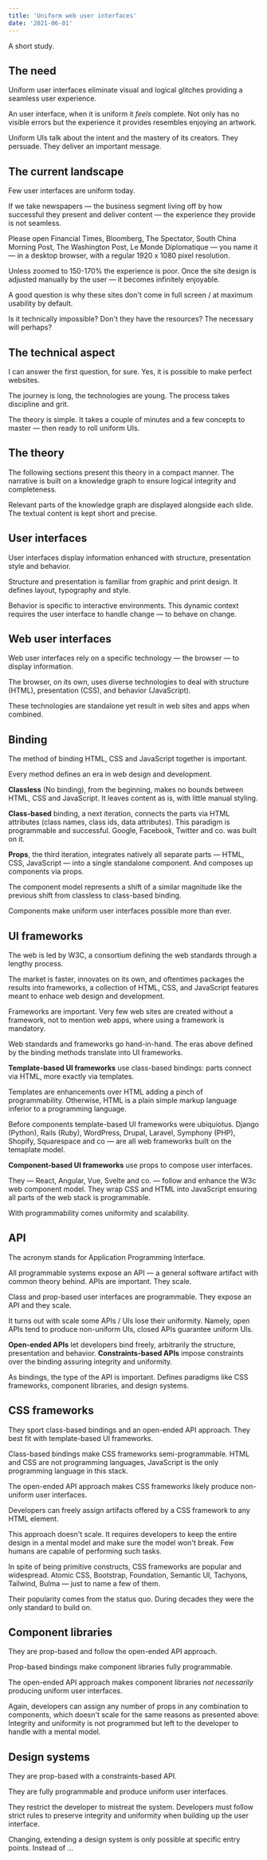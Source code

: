```yaml
---
title: 'Uniform web user interfaces'
date: '2021-06-01'
---
```


A short study.

<!--more-->

## The need

Uniform user interfaces eliminate visual and logical glitches providing a seamless user experience.

An user interface, when it is uniform it _feels_ complete. Not only has no visible errors but the experience it provides resembles enjoying an artwork.

Uniform UIs talk about the intent and the mastery of its creators. They persuade. They deliver an important message.

## The current landscape

Few user interfaces are uniform today.

If we take newspapers &mdash; the business segment living off by how successful they present and deliver content &mdash; the experience they provide is not seamless.

Please open Financial Times, Bloomberg, The Spectator, South China Morning Post, The Washington Post, Le Monde Diplomatique &mdash; you name it &mdash; in a desktop browser, with a regular 1920 x 1080 pixel resolution.

Unless zoomed to 150-170% the experience is poor. Once the site design is adjusted manually by the user &mdash; it becomes infinitely enjoyable.

A good question is why these sites don't come in full screen / at maximum usability by default.

Is it technically impossible? Don't they have the resources? The necessary will perhaps?

## The technical aspect

I can answer the first question, for sure. Yes, it is possible to make perfect websites.

The journey is long, the technologies are young. The process takes discipline and grit.

The theory is simple. It takes a couple of minutes and a few concepts to master &mdash; then ready to roll uniform UIs.

## The theory

The following sections present this theory in a compact manner. The narrative is built on a knowledge graph to ensure logical integrity and completeness.

Relevant parts of the knowledge graph are displayed alongside each slide. The textual content is kept short and precise.

## User interfaces

User interfaces display information enhanced with structure, presentation style and behavior.

Structure and presentation is familiar from graphic and print design. It defines layout, typography and style.

Behavior is specific to interactive environments. This dynamic context requires the user interface to handle change &mdash; to behave on change.

## Web user interfaces

Web user interfaces rely on a specific technology &mdash; the browser &mdash; to display information.

The browser, on its own, uses diverse technologies to deal with structure (HTML), presentation (CSS), and behavior (JavaScript).

These technologies are standalone yet result in web sites and apps when combined.

## Binding

The method of binding HTML, CSS and JavaScript together is important.

Every method defines an era in web design and development.

**Classless** (No binding), from the beginning, makes no bounds between HTML, CSS and JavaScript. It leaves content as is, with little manual styling.

**Class-based** binding, a next iteration, connects the parts via HTML attributes (class names, class ids, data attributes). This paradigm is programmable and successful. Google, Facebook, Twitter and co. was built on it.

**Props**, the third iteration, integrates natively all separate parts &mdash; HTML, CSS, JavaScript &mdash; into a single standalone component. And composes up components via props.

The component model represents a shift of a similar magnitude like the previous shift from classless to class-based binding.

Components make uniform user interfaces possible more than ever.

## UI frameworks

The web is led by W3C, a consortium defining the web standards through a lengthy process.

The market is faster, innovates on its own, and oftentimes packages the results into frameworks, a collection of HTML, CSS, and JavaScript features meant to enhace web design and development.

Frameworks are important. Very few web sites are created without a framework, not to mention web apps, where using a framework is mandatory.

Web standards and frameworks go hand-in-hand. The eras above defined by the binding methods translate into UI frameworks.

**Template-based UI frameworks** use class-based bindings: parts connect via HTML, more exactly via templates.

Templates are enhancements over HTML adding a pinch of programmability. Otherwise, HTML is a plain simple markup language inferior to a programming language.

Before components template-based UI frameworks were ubiquiotus. Django (Python), Rails (Ruby), WordPress, Drupal, Laravel, Symphony (PHP), Shopify, Squarespace and co &mdash; are all web frameworks built on the temaplate model.

**Component-based UI frameworks** use props to compose user interfaces.

They &mdash; React, Angular, Vue, Svelte and co. &mdash; follow and enhance the W3c web component model. They wrap CSS and HTML into JavaScript ensuring all parts of the web stack is programmable.

With programmability comes uniformity and scalability.

## API

The acronym stands for Application Programming Interface.

All programmable systems expose an API &mdash; a general software artifact with common theory behind. APIs are important. They scale.

Class and prop-based user interfaces are programmable. They expose an API and they scale.

It turns out with scale some APIs / UIs lose their uniformity. Namely, open APIs tend to produce non-uniform UIs, closed APIs guarantee uniform UIs.

**Open-ended APIs** let developers bind freely, arbitrarily the structure, presentation and behavior. **Constraints-based APIs** impose constraints over the binding assuring integrity and uniformity.

As bindings, the type of the API is important. Defines paradigms like CSS frameworks, component libraries, and design systems.

## CSS frameworks

They sport class-based bindings and an open-ended API approach. They best fit with template-based UI frameworks.

Class-based bindings make CSS frameworks semi-programmable. HTML and CSS are not programming languages, JavaScript is the only programming language in this stack.

The open-ended API approach makes CSS frameworks likely produce non-uniform user interfaces.

Developers can freely assign artifacts offered by a CSS framework to any HTML element.

This approach doesn't scale. It requires developers to keep the entire design in a mental model and make sure the model won't break. Few humans are capable of performing such tasks.

In spite of being primitive constructs, CSS frameworks are popular and widespread. Atomic CSS, Bootstrap, Foundation, Semantic UI, Tachyons, Tailwind, Bulma &mdash; just to name a few of them.

Their popularity comes from the status quo. During decades they were the only standard to build on.

## Component libraries

They are prop-based and follow the open-ended API approach.

Prop-based bindings make component libraries fully programmable.

The open-ended API approach makes component libraries _not necessarily_ producing uniform user interfaces.

Again, developers can assign any number of props in any combination to components, which doesn't scale for the same reasons as presented above: Integrity and uniformity is not programmed but left to the developer to handle with a mental model.

## Design systems

They are prop-based with a constraints-based API.

They are fully programmable and produce uniform user interfaces.

They restrict the developer to mistreat the system. Developers must follow strict rules to preserve integrity and uniformity when building up the user interface.

Changing, extending a design system is only possible at specific entry points. Instead of ...
